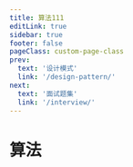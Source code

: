 ```yaml
---
title: 算法111
editLink: true
sidebar: true
footer: false
pageClass: custom-page-class
prev:
  text: '设计模式'
  link: '/design-pattern/'
next:
  text: '面试题集'
  link: '/interview/'
---
```


# 算法
